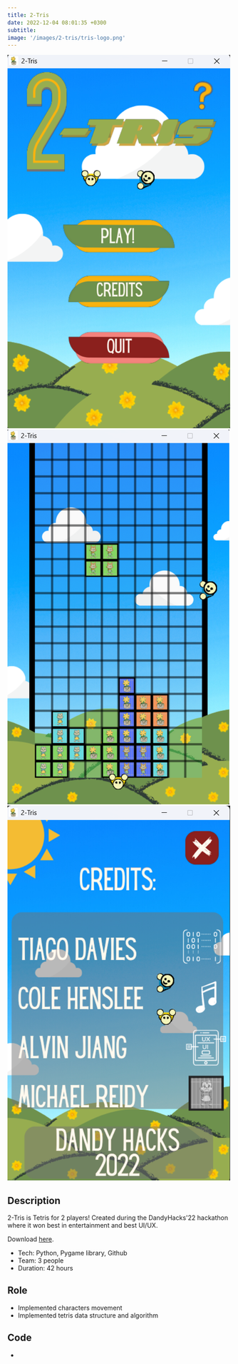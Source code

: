 ```yaml
---
title: 2-Tris
date: 2022-12-04 08:01:35 +0300
subtitle: 
image: '/images/2-tris/tris-logo.png'
---
```


<div class="gallery-box">
  <div class="gallery">
    <img src="/images/2-tris/2-tris-intro.png" loading="lazy" alt="Project">
    <img src="/images/2-tris/2-tris-gameplay.png" loading="lazy" alt="Project">
    <img src="/images/2-tris/2-tris-credits.png" loading="lazy" alt="Project">
  </div>
</div>

## Description

2-Tris is Tetris for 2 players! Created during the DandyHacks'22 hackathon where it won best in entertainment and best UI/UX.

Download [here](https://tdavies.itch.io/2-tris).

* Tech: Python, Pygame library, Github
* Team: 3 people
* Duration: 42 hours

## Role
* Implemented characters movement
* Implemented tetris data structure and algorithm


## Code
<div class="social social--large">
  <ul class="social__list list-reset">
    <li class="social__item">
      <a class="social__link" href="https://github.com/YAGOTAGO/2-TRIS" target="_blank" rel="noopener"
        aria-label="GitHub"><i class="ion ion-logo-github"></i></a>
    </li>
  </ul>
</div>